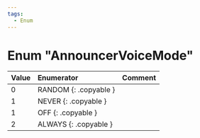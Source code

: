 ```yaml
---
tags:
  - Enum
---
```

# Enum "AnnouncerVoiceMode"
|Value|Enumerator|Comment|
|:--|:--|:--|
|0 |RANDOM {: .copyable } |  |
|1 |NEVER {: .copyable } |  |
|1 |OFF {: .copyable } |  |
|2 |ALWAYS {: .copyable } |  |
